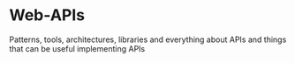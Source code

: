 # Web-APIs
Patterns, tools, architectures, libraries and everything about APIs and things that can be useful implementing APIs
